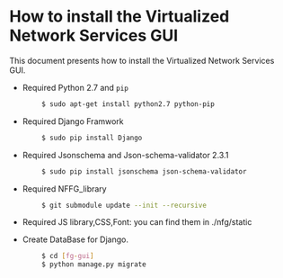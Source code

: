 # How to install the Virtualized Network Services GUI

This document presents how to install the Virtualized Network Services GUI.

* Required Python 2.7 and `pip`

```sh
        $ sudo apt-get install python2.7 python-pip
```

* Required Django Framwork

```sh
        $ sudo pip install Django
```

* Required Jsonschema and Json-schema-validator 2.3.1

```sh
        $ sudo pip install jsonschema json-schema-validator
```

* Required NFFG_library 

```sh
        $ git submodule update --init --recursive
```

* Required JS library,CSS,Font: you can find them in ./nfg/static


* Create DataBase for Django.

```sh
        $ cd [fg-gui]
        $ python manage.py migrate
```
